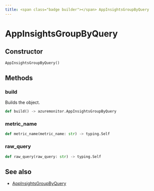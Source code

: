 ```yaml
---
title: <span class="badge builder"></span> AppInsightsGroupByQuery
---
```

# <span class="badge builder"></span> AppInsightsGroupByQuery

## Constructor

```python
AppInsightsGroupByQuery()
```
## Methods

### <span class="badge object-method"></span> build

Builds the object.

```python
def build() -> azuremonitor.AppInsightsGroupByQuery
```

### <span class="badge object-method"></span> metric_name

```python
def metric_name(metric_name: str) -> typing.Self
```

### <span class="badge object-method"></span> raw_query

```python
def raw_query(raw_query: str) -> typing.Self
```

## See also

 * <span class="badge object-type-class"></span> [AppInsightsGroupByQuery](./object-AppInsightsGroupByQuery.md)
